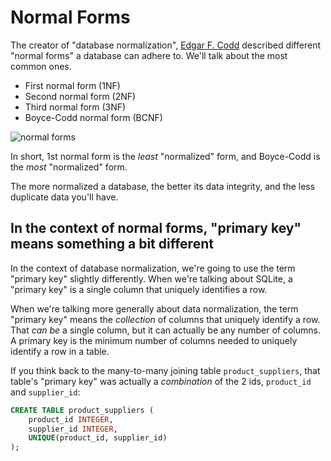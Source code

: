 # Normal Forms

The creator of "database normalization", [Edgar F. Codd](https://en.wikipedia.org/wiki/Edgar_F._Codd) described different "normal forms" a database can adhere to. We'll talk about the most common ones.

* First normal form (1NF)
* Second normal form (2NF)
* Third normal form (3NF)
* Boyce-Codd normal form (BCNF)

![normal forms](https://i.imgur.com/CpDOeej.png)

In short, 1st normal form is the *least* "normalized" form, and Boyce-Codd is the *most* "normalized" form.

The more normalized a database, the better its data integrity, and the less duplicate data you'll have.

## In the context of normal forms, "primary key" means something a bit different

In the context of database normalization, we're going to use the term "primary key" slightly differently. When we're talking about SQLite, a "primary key" is a single column that uniquely identifies a row.

When we're talking more generally about data normalization, the term "primary key" means the *collection* of columns that uniquely identify a row. That *can be* a single column, but it can actually be any number of columns. A primary key is the minimum number of columns needed to uniquely identify a row in a table. 

If you think back to the many-to-many joining table `product_suppliers`, that table's "primary key" was actually a *combination* of the 2 ids, `product_id` and `supplier_id`:

```SQL
CREATE TABLE product_suppliers (
    product_id INTEGER,
    supplier_id INTEGER,
    UNIQUE(product_id, supplier_id)
);
```
